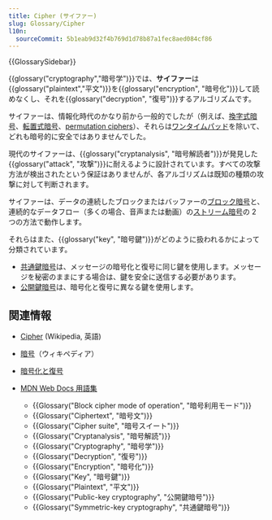 ```yaml
---
title: Cipher (サイファー)
slug: Glossary/Cipher
l10n:
  sourceCommit: 5b1eab9d32f4b769d1d78b87a1fec8aed084cf86
---
```


{{GlossarySidebar}}

{{glossary("cryptography","暗号学")}}では、**サイファー**は{{glossary("plaintext","平文")}}を{{glossary("encryption", "暗号化")}}して読めなくし、それを{{glossary("decryption", "復号")}}するアルゴリズムです。

サイファーは、情報化時代のかなり前から一般的でしたが（例えば、[換字式暗号](https://ja.wikipedia.org/wiki/換字式暗号)、[転置式暗号](https://ja.wikipedia.org/wiki/転置式暗号)、[permutation ciphers](https://en.wikipedia.org/wiki/Permutation_cipher)）、それらは[ワンタイムパッド](https://ja.wikipedia.org/wiki/ワンタイムパッド)を除いて、どれも暗号的に安全ではありませんでした。

現代のサイファーは、{{glossary("cryptanalysis", "暗号解読者")}}が発見した{{glossary("attack", "攻撃")}}に耐えるように設計されています。すべての攻撃方法が検出されたという保証はありませんが、各アルゴリズムは既知の種類の攻撃に対して判断されます。

サイファーは、データの連続したブロックまたはバッファーの[ブロック暗号](https://ja.wikipedia.org/wiki/ブロック暗号)と、連続的なデータフロー（多くの場合、音声または動画）の[ストリーム暗号](https://ja.wikipedia.org/wiki/ストリーム暗号)の 2 つの方法で動作します。

それらはまた、{{glossary("key", "暗号鍵")}}がどのように扱われるかによって分類されています。

- [共通鍵暗号](https://ja.wikipedia.org/wiki/共通鍵暗号)は、メッセージの暗号化と復号に同じ鍵を使用します。メッセージを秘密のままにする場合は、鍵を安全に送信する必要があります。
- [公開鍵暗号](https://ja.wikipedia.org/wiki/公開鍵暗号)は、暗号化と復号に異なる鍵を使用します。

## 関連情報

- [Cipher](https://en.wikipedia.org/wiki/Cipher) (Wikipedia, 英語)
- [暗号](https://ja.wikipedia.org/wiki/暗号)（ウィキペディア）
- [暗号化と復号](/ja/docs/Archive/Security/Encryption_and_Decryption)
- [MDN Web Docs 用語集](/ja/docs/Glossary)

  - {{Glossary("Block cipher mode of operation", "暗号利用モード")}}
  - {{Glossary("Ciphertext", "暗号文")}}
  - {{Glossary("Cipher suite", "暗号スイート")}}
  - {{Glossary("Cryptanalysis", "暗号解読")}}
  - {{Glossary("Cryptography", "暗号学")}}
  - {{Glossary("Decryption", "復号")}}
  - {{Glossary("Encryption", "暗号化")}}
  - {{Glossary("Key", "暗号鍵")}}
  - {{Glossary("Plaintext", "平文")}}
  - {{Glossary("Public-key cryptography", "公開鍵暗号")}}
  - {{Glossary("Symmetric-key cryptography", "共通鍵暗号")}}
